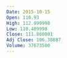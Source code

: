```yaml
---
Date: 2015-10-15
Open: 110.93
High: 112.099998
Low: 110.489998
Close: 111.860001
Adj Close: 106.38887
Volume: 37673500
---
```

